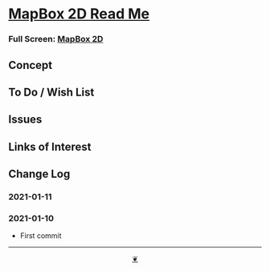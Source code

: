 <span style=display:none; >[You are now in a GitHub source code view - click this link to view Read Me file as a web page]( https://pushme-pullyou.github.io/tootoo-2021/sandbox/mapbox-2d/  "View file as a web page." ) </span>



# [MapBox 2D Read Me]( ./index.html )

<!--@@@
<div class=iframe-resize ><iframe src=https://pushme-pullyou.github.io/tootoo-2021/sandbox/mapbox-2d/ height=100% width=100% ></iframe></div>
_MapBox 2D_
@@@-->

### Full Screen: [MapBox 2D]( https://pushme-pullyou.github.io/tootoo-2021/sandbox/mapbox-2d/ )


## Concept


## To Do / Wish List


## Issues


## Links of Interest


## Change Log

### 2021-01-11



### 2021-01-10

* First commit


***

<center><a href=javascript:window.scrollTo(0,0); class=aDingbat title="Scroll to top" > ❦ </a></center>
